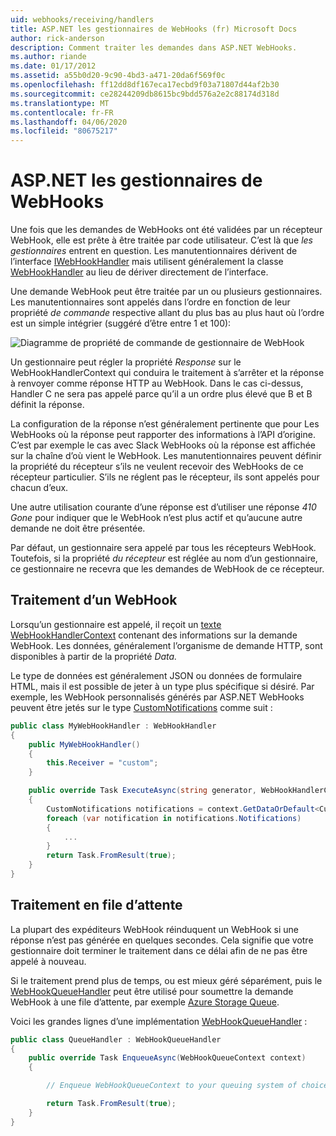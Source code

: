 ```yaml
---
uid: webhooks/receiving/handlers
title: ASP.NET les gestionnaires de WebHooks (fr) Microsoft Docs
author: rick-anderson
description: Comment traiter les demandes dans ASP.NET WebHooks.
ms.author: riande
ms.date: 01/17/2012
ms.assetid: a55b0d20-9c90-4bd3-a471-20da6f569f0c
ms.openlocfilehash: ff12dd8df167eca17ecbd9f03a71807d44af2b30
ms.sourcegitcommit: ce28244209db8615bc9bdd576a2e2c88174d318d
ms.translationtype: MT
ms.contentlocale: fr-FR
ms.lasthandoff: 04/06/2020
ms.locfileid: "80675217"
---
```

# <a name="aspnet-webhooks-handlers"></a>ASP.NET les gestionnaires de WebHooks

Une fois que les demandes de WebHooks ont été validées par un récepteur WebHook, elle est prête à être traitée par code utilisateur. C’est là que *les gestionnaires* entrent en question. Les manutentionnaires dérivent de l’interface [IWebHookHandler](https://github.com/aspnet/WebHooks/blob/master/src/Microsoft.AspNet.WebHooks.Receivers/WebHooks/WebHookHandler.cs) mais utilisent généralement la classe [WebHookHandler](https://github.com/aspnet/WebHooks/blob/master/src/Microsoft.AspNet.WebHooks.Receivers/WebHooks/WebHookHandler.cs) au lieu de dériver directement de l’interface.

Une demande WebHook peut être traitée par un ou plusieurs gestionnaires. Les manutentionnaires sont appelés dans l’ordre en fonction de leur propriété *de commande* respective allant du plus bas au plus haut où l’ordre est un simple intégrier (suggéré d’être entre 1 et 100):

![Diagramme de propriété de commande de gestionnaire de WebHook](_static/Handlers.png)

Un gestionnaire peut régler la propriété *Response* sur le WebHookHandlerContext qui conduira le traitement à s’arrêter et la réponse à renvoyer comme réponse HTTP au WebHook. Dans le cas ci-dessus, Handler C ne sera pas appelé parce qu’il a un ordre plus élevé que B et B définit la réponse.

La configuration de la réponse n’est généralement pertinente que pour Les WebHooks où la réponse peut rapporter des informations à l’API d’origine. C’est par exemple le cas avec Slack WebHooks où la réponse est affichée sur la chaîne d’où vient le WebHook. Les manutentionnaires peuvent définir la propriété du récepteur s’ils ne veulent recevoir des WebHooks de ce récepteur particulier. S’ils ne réglent pas le récepteur, ils sont appelés pour chacun d’eux.

Une autre utilisation courante d’une réponse est d’utiliser une réponse *410 Gone* pour indiquer que le WebHook n’est plus actif et qu’aucune autre demande ne doit être présentée.

Par défaut, un gestionnaire sera appelé par tous les récepteurs WebHook. Toutefois, si la propriété *du récepteur* est réglée au nom d’un gestionnaire, ce gestionnaire ne recevra que les demandes de WebHook de ce récepteur.

## <a name="processing-a-webhook"></a>Traitement d’un WebHook

Lorsqu’un gestionnaire est appelé, il reçoit un [texte WebHookHandlerContext](https://github.com/aspnet/WebHooks/blob/master/src/Microsoft.AspNet.WebHooks.Receivers/WebHooks/WebHookHandlerContext.cs) contenant des informations sur la demande WebHook. Les données, généralement l’organisme de demande HTTP, sont disponibles à partir de la propriété *Data.*

Le type de données est généralement JSON ou données de formulaire HTML, mais il est possible de jeter à un type plus spécifique si désiré. Par exemple, les WebHook personnalisés générés par ASP.NET WebHooks peuvent être jetés sur le type [CustomNotifications](https://github.com/aspnet/WebHooks/blob/master/src/Microsoft.AspNet.WebHooks.Receivers.Custom/WebHooks/CustomNotifications.cs) comme suit :

```csharp
public class MyWebHookHandler : WebHookHandler
{
    public MyWebHookHandler()
    {
        this.Receiver = "custom";
    }

    public override Task ExecuteAsync(string generator, WebHookHandlerContext context)
    {
        CustomNotifications notifications = context.GetDataOrDefault<CustomNotifications>();
        foreach (var notification in notifications.Notifications)
        {
            ...
        }
        return Task.FromResult(true);
    }
}
```

  ## <a name="queued-processing"></a>Traitement en file d’attente

La plupart des expéditeurs WebHook réinduquent un WebHook si une réponse n’est pas générée en quelques secondes. Cela signifie que votre gestionnaire doit terminer le traitement dans ce délai afin de ne pas être appelé à nouveau.

Si le traitement prend plus de temps, ou est mieux géré séparément, puis le [WebHookQueueHandler](https://github.com/aspnet/WebHooks/blob/master/src/Microsoft.AspNet.WebHooks.Receivers/WebHooks/WebHookQueueHandler.cs) peut être utilisé pour soumettre la demande WebHook à une file d’attente, par exemple [Azure Storage Queue](https://msdn.microsoft.com/library/azure/dd179353.aspx).

Voici les grandes lignes d’une implémentation [WebHookQueueHandler](https://github.com/aspnet/WebHooks/blob/master/src/Microsoft.AspNet.WebHooks.Receivers/WebHooks/WebHookQueueHandler.cs) :

```csharp
public class QueueHandler : WebHookQueueHandler
{
    public override Task EnqueueAsync(WebHookQueueContext context)
    {

        // Enqueue WebHookQueueContext to your queuing system of choice

        return Task.FromResult(true);
    }
}
```
